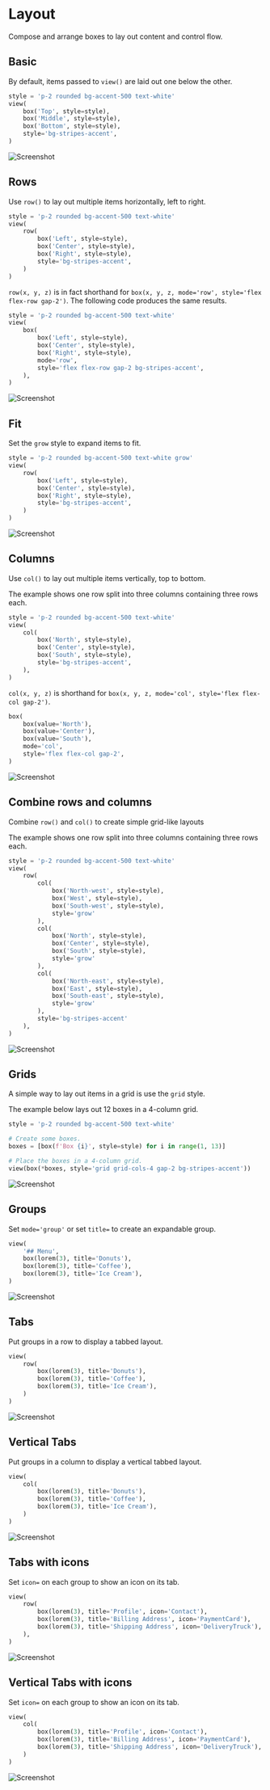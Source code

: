 # Layout

Compose and arrange boxes to lay out content and control flow.

## Basic

By default, items passed to `view()` are laid out one below the other.


```py
style = 'p-2 rounded bg-accent-500 text-white'
view(
    box('Top', style=style),
    box('Middle', style=style),
    box('Bottom', style=style),
    style='bg-stripes-accent',
)
```


![Screenshot](assets/screenshots/layout_basic.png)


## Rows

Use `row()` to lay out multiple items horizontally, left to right.


```py
style = 'p-2 rounded bg-accent-500 text-white'
view(
    row(
        box('Left', style=style),
        box('Center', style=style),
        box('Right', style=style),
        style='bg-stripes-accent',
    )
)
```


`row(x, y, z)` is in fact shorthand for `box(x, y, z, mode='row', style='flex flex-row gap-2')`.
The following code produces the same results.


```py
style = 'p-2 rounded bg-accent-500 text-white'
view(
    box(
        box('Left', style=style),
        box('Center', style=style),
        box('Right', style=style),
        mode='row',
        style='flex flex-row gap-2 bg-stripes-accent',
    ),
)
```


![Screenshot](assets/screenshots/layout_row.png)


## Fit

Set the `grow` style to expand items to fit.


```py
style = 'p-2 rounded bg-accent-500 text-white grow'
view(
    row(
        box('Left', style=style),
        box('Center', style=style),
        box('Right', style=style),
        style='bg-stripes-accent',
    )
)
```


![Screenshot](assets/screenshots/layout_grow.png)


## Columns

Use `col()` to lay out multiple items vertically, top to bottom.

The example shows one row split into three columns containing three rows each.


```py
style = 'p-2 rounded bg-accent-500 text-white'
view(
    col(
        box('North', style=style),
        box('Center', style=style),
        box('South', style=style),
        style='bg-stripes-accent',
    ),
)
```


`col(x, y, z)` is shorthand for `box(x, y, z, mode='col', style='flex flex-col gap-2')`.


```py
box(
    box(value='North'),
    box(value='Center'),
    box(value='South'),
    mode='col',
    style='flex flex-col gap-2',
)
```


![Screenshot](assets/screenshots/layout_col.png)


## Combine rows and columns

Combine `row()` and `col()` to create simple grid-like layouts

The example shows one row split into three columns containing three rows each.


```py
style = 'p-2 rounded bg-accent-500 text-white'
view(
    row(
        col(
            box('North-west', style=style),
            box('West', style=style),
            box('South-west', style=style),
            style='grow'
        ),
        col(
            box('North', style=style),
            box('Center', style=style),
            box('South', style=style),
            style='grow'
        ),
        col(
            box('North-east', style=style),
            box('East', style=style),
            box('South-east', style=style),
            style='grow'
        ),
        style='bg-stripes-accent'
    ),
)
```


![Screenshot](assets/screenshots/layout_row_col.png)


## Grids

A simple way to lay out items in a grid is use the `grid` style.

The example below lays out 12 boxes in a 4-column grid.


```py
style = 'p-2 rounded bg-accent-500 text-white'

# Create some boxes.
boxes = [box(f'Box {i}', style=style) for i in range(1, 13)]

# Place the boxes in a 4-column grid.
view(box(*boxes, style='grid grid-cols-4 gap-2 bg-stripes-accent'))
```


![Screenshot](assets/screenshots/layout_grid.png)


## Groups

Set `mode='group'` or set `title=` to create an expandable group.


```py
view(
    '## Menu',
    box(lorem(3), title='Donuts'),
    box(lorem(3), title='Coffee'),
    box(lorem(3), title='Ice Cream'),
)
```


![Screenshot](assets/screenshots/layout_group.png)


## Tabs

Put groups in a row to display a tabbed layout.


```py
view(
    row(
        box(lorem(3), title='Donuts'),
        box(lorem(3), title='Coffee'),
        box(lorem(3), title='Ice Cream'),
    )
)
```


![Screenshot](assets/screenshots/layout_tabs.png)


## Vertical Tabs

Put groups in a column to display a vertical tabbed layout.


```py
view(
    col(
        box(lorem(3), title='Donuts'),
        box(lorem(3), title='Coffee'),
        box(lorem(3), title='Ice Cream'),
    )
)
```


![Screenshot](assets/screenshots/layout_tabs_vertical.png)


## Tabs with icons

Set `icon=` on each group to show an icon on its tab.


```py
view(
    row(
        box(lorem(3), title='Profile', icon='Contact'),
        box(lorem(3), title='Billing Address', icon='PaymentCard'),
        box(lorem(3), title='Shipping Address', icon='DeliveryTruck'),
    ),
)
```


![Screenshot](assets/screenshots/layout_tabs_icons.png)


## Vertical Tabs with icons

Set `icon=` on each group to show an icon on its tab.


```py
view(
    col(
        box(lorem(3), title='Profile', icon='Contact'),
        box(lorem(3), title='Billing Address', icon='PaymentCard'),
        box(lorem(3), title='Shipping Address', icon='DeliveryTruck'),
    )
)
```


![Screenshot](assets/screenshots/layout_tabs_vertical_icons.png)
